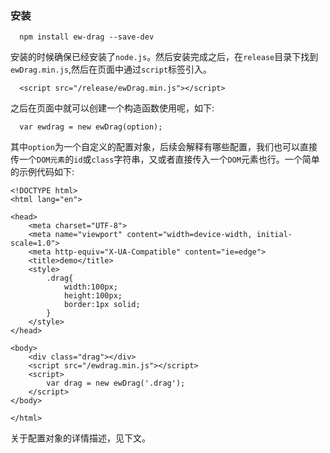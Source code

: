 ### 安装

```
  npm install ew-drag --save-dev

```

安装的时候确保已经安装了`node.js`。然后安装完成之后，在`release`目录下找到`ewDrag.min.js`,然后在页面中通过`script`标签引入。

```
  <script src="/release/ewDrag.min.js"></script>

```

之后在页面中就可以创建一个构造函数使用呢，如下:

```
  var ewdrag = new ewDrag(option);

```

其中`option`为一个自定义的配置对象，后续会解释有哪些配置，我们也可以直接传一个`DOM元素`的`id`或`class`字符串，又或者直接传入一个`DOM`元素也行。一个简单的示例代码如下:

```
<!DOCTYPE html>
<html lang="en">

<head>
    <meta charset="UTF-8">
    <meta name="viewport" content="width=device-width, initial-scale=1.0">
    <meta http-equiv="X-UA-Compatible" content="ie=edge">
    <title>demo</title>
    <style>
        .drag{
            width:100px;
            height:100px;
            border:1px solid;
        }
    </style>
</head>

<body>
    <div class="drag"></div>
    <script src="/ewdrag.min.js"></script>
    <script>
        var drag = new ewDrag('.drag');
    </script>
</body>

</html>

```

关于配置对象的详情描述，见下文。